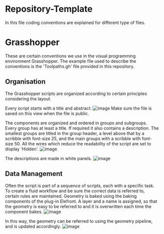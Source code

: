 # Repository-Template
In this file coding conventions are explained for different type of files.

# Grasshopper
These are certain conventions we use in the visual programming environment Grasshopper. The example file used to describe the conventions is the 'Toolpaths.gh' file provided in this repository.
## Organisation
The Grasshopper scripts are organized according to certain principles considering the layout. 

Every script starts with a title and abstract:
![image](https://user-images.githubusercontent.com/79973649/110442889-9a3f2000-80bb-11eb-8a9f-126067af3967.png)
Make sure the file is saved on this view when the file is public.

The components are organized and ordered in groups and subgroups. Every group has at least a title. If required it also contains a description. The smallest groups are titled in the group header, a level above that by a scribble with font-size 25, and the main groups with a scribble with font-size 50. All the wires which reduce the readability of the script are set to display 'Hidden'.
![image](https://user-images.githubusercontent.com/79973649/110443530-4f71d800-80bc-11eb-814d-444d47377813.png)

The descriptions are made in white panels.
![image](https://user-images.githubusercontent.com/79973649/110443719-8516c100-80bc-11eb-8f4e-a6d0db2a8e33.png)

## Data Management

Often the script is part of a sequence of scripts, each with a specific task. To create a fluid workflow and be sure the correct data is referred to, certain rules are maintained.
Geometry is baked using the baking components of the plug-in Elefront. A layer and a name is assigned, so that the geometry is easy to be referred to and it is overwritten each time the component bakes.
![image](https://user-images.githubusercontent.com/79973649/111630135-53a3a100-87f2-11eb-82f4-5d7dca80d269.png)


In this way, the geometry can be referred to using the geometry pipeline, and is updated accordingly.
![image](https://user-images.githubusercontent.com/79973649/111629910-13442300-87f2-11eb-8fd8-0afd9935939e.png)



